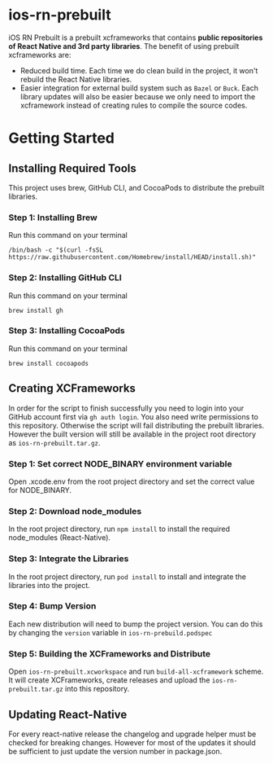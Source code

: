 # ios-rn-prebuilt
iOS RN Prebuilt is a prebuilt xcframeworks that contains **public repositories of React Native and 3rd party libraries**.
The benefit of using prebuilt xcframeworks are:
- Reduced build time. Each time we do clean build in the project, it won't rebuild the React Native libraries.
- Easier integration for external build system such as `Bazel` or `Buck`. Each library updates will also be easier because we only need to import the xcframework instead of creating rules to compile the source codes.

# Getting Started

## Installing Required Tools
This project uses brew, GitHub CLI, and CocoaPods to distribute the prebuilt libraries.

### Step 1: Installing Brew
Run this command on your terminal
```
/bin/bash -c "$(curl -fsSL https://raw.githubusercontent.com/Homebrew/install/HEAD/install.sh)"
```

### Step 2: Installing GitHub CLI
Run this command on your terminal
```
brew install gh
```

### Step 3: Installing CocoaPods
Run this command on your terminal
```
brew install cocoapods
```

## Creating XCFrameworks

In order for the script to finish successfully you need to login into your GitHub account first via `gh auth login`.
You also need write permissions to this repository. Otherwise the script will fail distributing the prebuilt libraries.
However the built version will still be available in the project root directory as  `ios-rn-prebuilt.tar.gz`.

### Step 1: Set correct NODE_BINARY environment variable
Open .xcode.env from the root project directory and set the correct value for NODE_BINARY.

### Step 2: Download node_modules
In the root project directory, run `npm install` to install the required node_modules (React-Native).

### Step 3: Integrate the Libraries
In the root project directory, run `pod install` to install and integrate the libraries into the project.

### Step 4: Bump Version
Each new distribution will need to bump the project version. You can do this by changing the `version` variable in `ios-rn-prebuild.podspec`

### Step 5: Building the XCFrameworks and Distribute
Open `ios-rn-prebuilt.xcworkspace` and run `build-all-xcframework` scheme. It will create XCFrameworks, create releases and upload the `ios-rn-prebuilt.tar.gz` into this repository.

## Updating React-Native

For every react-native release the changelog and upgrade helper must be checked for breaking changes. However for most of the updates it should be sufficient to just update the version number in package.json.
